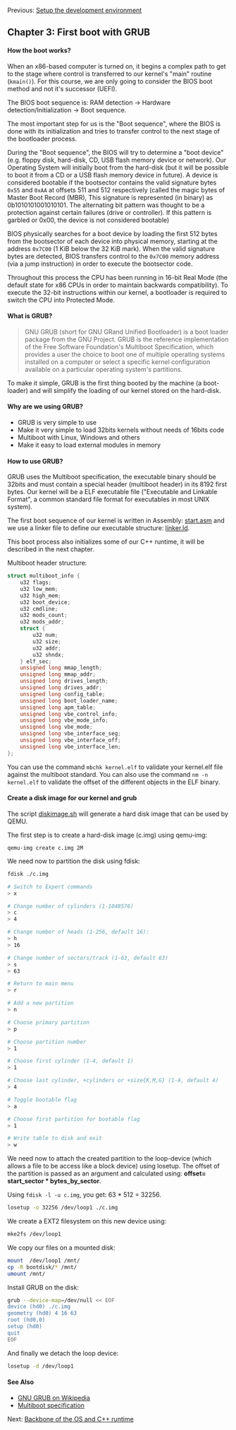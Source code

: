Previous: [Setup the development environment](../Chapter-2/README.md/)

## Chapter 3: First boot with GRUB

#### How the boot works?

When an x86-based computer is turned on, it begins a complex path to get to the stage where control is transferred to our kernel's "main" routine (`kmain()`). For this course, we are only going to consider the BIOS boot method and not it's successor (UEFI).

The BIOS boot sequence is: RAM detection -> Hardware detection/Initialization -> Boot sequence.

The most important step for us is the "Boot sequence", where the BIOS is done with its initialization and tries to transfer control to the next stage of the bootloader process.

During the "Boot sequence", the BIOS will try to determine a "boot device" (e.g. floppy disk, hard-disk, CD, USB flash memory device or network). Our Operating System will initially boot from the hard-disk (but it will be possible to boot it from a CD or a USB flash memory device in future). A device is considered bootable if the bootsector contains the valid signature bytes `0x55` and `0xAA` at offsets 511 and 512 respectively (called the magic bytes of Master Boot Record (MBR), This signature is represented (in binary) as 0b1010101001010101. The alternating bit pattern was thought to be a protection against certain failures (drive or controller). If this pattern is garbled or 0x00, the device is not considered bootable)

BIOS physically searches for a boot device by loading the first 512 bytes from the bootsector of each device into physical memory, starting at the address `0x7C00` (1 KiB below the 32 KiB mark). When the valid signature bytes are detected, BIOS transfers control to the `0x7C00` memory address (via a jump instruction) in order to execute the bootsector code.

Throughout this process the CPU has been running in 16-bit Real Mode (the default state for x86 CPUs in order to maintain backwards compatibility). To execute the 32-bit instructions within our kernel, a bootloader is required to switch the CPU into Protected Mode.

#### What is GRUB?

> GNU GRUB (short for GNU GRand Unified Bootloader) is a boot loader package from the GNU Project. GRUB is the reference implementation of the Free Software Foundation's Multiboot Specification, which provides a user the choice to boot one of multiple operating systems installed on a computer or select a specific kernel configuration available on a particular operating system's partitions.

To make it simple, GRUB is the first thing booted by the machine (a boot-loader) and will simplify the loading of our kernel stored on the hard-disk.

#### Why are we using GRUB?

* GRUB is very simple to use
* Make it very simple to load 32bits kernels without needs of 16bits code
* Multiboot with Linux, Windows and others
* Make it easy to load external modules in memory

#### How to use GRUB?

GRUB uses the Multiboot specification, the executable binary should be 32bits and must contain a special header (multiboot header) in its 8192 first bytes. Our kernel will be a ELF executable file ("Executable and Linkable Format", a common standard file format for executables in most UNIX system).

The first boot sequence of our kernel is written in Assembly: [start.asm](https://github.com/SamyPesse/How-to-Make-a-Computer-Operating-System/blob/master/src/kernel/arch/x86/start.asm) and we use a linker file to define our executable structure: [linker.ld](https://github.com/SamyPesse/How-to-Make-a-Computer-Operating-System/blob/master/src/kernel/arch/x86/linker.ld).

This boot process also initializes some of our C++ runtime, it will be described in the next chapter.

Multiboot header structure:

```cpp
struct multiboot_info {
	u32 flags;
	u32 low_mem;
	u32 high_mem;
	u32 boot_device;
	u32 cmdline;
	u32 mods_count;
	u32 mods_addr;
	struct {
		u32 num;
		u32 size;
		u32 addr;
		u32 shndx;
	} elf_sec;
	unsigned long mmap_length;
	unsigned long mmap_addr;
	unsigned long drives_length;
	unsigned long drives_addr;
	unsigned long config_table;
	unsigned long boot_loader_name;
	unsigned long apm_table;
	unsigned long vbe_control_info;
	unsigned long vbe_mode_info;
	unsigned long vbe_mode;
	unsigned long vbe_interface_seg;
	unsigned long vbe_interface_off;
	unsigned long vbe_interface_len;
};
```

You can use the command ```mbchk kernel.elf``` to validate your kernel.elf file against the multiboot standard. You can also use the command ```nm -n kernel.elf``` to validate the offset of the different objects in the ELF binary.

#### Create a disk image for our kernel and grub

The script [diskimage.sh](https://github.com/SamyPesse/How-to-Make-a-Computer-Operating-System/blob/master/src/sdk/diskimage.sh) will generate a hard disk image that can be used by QEMU.

The first step is to create a hard-disk image (c.img) using qemu-img:

```
qemu-img create c.img 2M
```

We need now to partition the disk using fdisk:

```bash
fdisk ./c.img

# Switch to Expert commands
> x

# Change number of cylinders (1-1048576)
> c
> 4

# Change number of heads (1-256, default 16):
> h
> 16

# Change number of sectors/track (1-63, default 63)
> s
> 63

# Return to main menu
> r

# Add a new partition
> n

# Choose primary partition
> p

# Choose partition number
> 1

# Choose first cylinder (1-4, default 1)
> 1

# Choose last cylinder, +cylinders or +size{K,M,G} (1-4, default 4)
> 4

# Toggle bootable flag
> a

# Choose first partition for bootable flag
> 1

# Write table to disk and exit
> w
```

We need now to attach the created partition to the loop-device (which allows a file to be access like a block device) using losetup. The offset of the partition is passed as an argument and calculated using: **offset= start_sector * bytes_by_sector**.

Using ```fdisk -l -u c.img```, you get: 63 * 512 = 32256.

```bash
losetup -o 32256 /dev/loop1 ./c.img
```

We create a EXT2 filesystem on this new device using:

```bash
mke2fs /dev/loop1
```

We copy our files on a mounted disk:

```bash
mount  /dev/loop1 /mnt/
cp -R bootdisk/* /mnt/
umount /mnt/
```

Install GRUB on the disk:

```bash
grub --device-map=/dev/null << EOF
device (hd0) ./c.img
geometry (hd0) 4 16 63
root (hd0,0)
setup (hd0)
quit
EOF
```

And finally we detach the loop device:

```bash
losetup -d /dev/loop1
```

#### See Also

* [GNU GRUB on Wikipedia](http://en.wikipedia.org/wiki/GNU_GRUB)
* [Multiboot specification](https://www.gnu.org/software/grub/manual/multiboot/multiboot.html)

Next: [Backbone of the OS and C++ runtime](../Chapter-4/README.md/)
